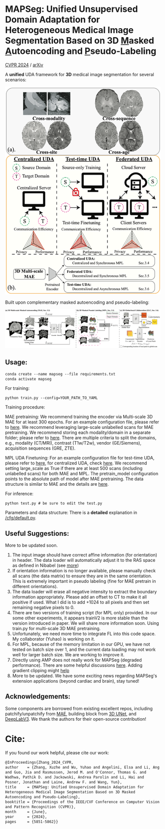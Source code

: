 # MAPSeg: Unified Unsupervised Domain Adaptation for Heterogeneous Medical Image Segmentation Based on 3D <ins>M</ins>asked <ins>A</ins>utoencoding and <ins>P</ins>seudo-Labeling

[CVPR 2024](https://openaccess.thecvf.com/content/CVPR2024/html/Zhang_MAPSeg_Unified_Unsupervised_Domain_Adaptation_for_Heterogeneous_Medical_Image_Segmentation_CVPR_2024_paper.html) / [arXiv](https://arxiv.org/abs/2303.09373)

A **unified** UDA framework for **3D** medical image segmentation for several scenarios: 

![MAPseg can solver various problems in different settings](/figs/overview.png)

Built upon complementary masked autoencoding and pseudo-labeling: 

![Framework](/figs/framework.png)
## Usage: 

    conda create --name mapseg --file requirements.txt
    conda activate mapseg

For training: 
    
    python train.py --config=YOUR_PATH_TO_YAML
Training procedure:
    
MAE pretraining: 
    We recommend training the encoder via Multi-scale 3D MAE for at least 300 epochs. For an example configuration file, please refer to [here](https://github.com/XuzheZ/MAPSeg/blob/main/cfg/example_yaml/brain_mae.yaml). We recommend leveraging large-scale unlabelled scans for MAE pretraining. We recommend storing each modality/domain in a separate folder; please refer to [here](https://github.com/XuzheZ/MAPSeg/blob/main/cfg/default.py#L83). There are multiple criteria to split the domains, e.g., modality (CT/MRI), contrast (T1w/T2w), vendor (GE/Siemens), acquisition sequences (GRE, ZTE). 

MPL UDA Finetuning: 
    For an example configuration file for test-time UDA, please refer to [here](https://github.com/XuzheZ/MAPSeg/blob/main/cfg/example_yaml/X_site_finetune70_testtime.yaml), for centralized UDA, check [here](https://github.com/XuzheZ/MAPSeg/blob/main/cfg/example_yaml/X_site_finetune70.yaml). We recommend setting large_scale as True if there are at least 500 scans (including unlabelled scans) for both MAE and MPL. The pretrain_model configuration points to the absolute path of model after MAE pretraining. The data structure is similar to MAE and the details are [here](https://github.com/XuzheZ/MAPSeg/blob/main/cfg/default.py#L104). 

For inference: 

    python test.py # be sure to edit the test.py 

Parameters and data structure: 
There is a **detailed** explanation in [/cfg/default.py](https://github.com/XuzheZ/MAPSeg/blob/main/cfg/default.py).

## Useful Suggestions:
More to be updated soon. 
1. The input image should have correct affine information (for orientation) in header. The data loader will automatically adjust it to the RAS space as defined in Nibabel (see [more](https://nipy.org/nibabel/coordinate_systems.html))
2. If orientation information is no longer available, please manually check all scans (the data matrix) to ensure they are in the same orientation. This is extremely important in pseudo labeling (fine for MAE pretrain in different orientations). 
3. The data loader will erase all negative intensity to extract the boundary information appropriately. Please add an offset to CT to make it all positive if used. What I did is to add +1024 to all pixels and then set remaining negative pixels to 0.
4. There are two versions of training script (for MPL only) provided. In our some other experiments, it appears trainV2 is more stable than the version introduced in paper. We will share more information soon. Using train.py for multi-scale 3D MAE pretraining.
5. Unfortunately, we need more time to integrate FL into this code space. My collaborator (Yuhao) is working on it. 
6. For MPL, because of the memory limitation in our GPU, we have not tested on batch size over 1, and the current data loading may not work well for larger batch size. We are working to improve it.
7. Directly using AMP does not really work for MAPSeg (degraded performance). There are some helpful discussions [here](https://github.com/facebookresearch/mae/issues/42). Adding gradient clipping might [help](https://github.com/facebookresearch/mae/issues/42#issuecomment-1327427371)
8. More to be updated. We have some exciting news regarding MAPSeg's extension applications (beyond cardiac and brain), stay tuned!

## Acknowledgements: 
Some components are borrowed from existing excellent repos, including patchify/unpatchify from [MAE](https://github.com/facebookresearch/mae), building block from [3D UNet](https://github.com/wolny/pytorch-3dunet), and [DeepLabV3](https://github.com/VainF/DeepLabV3Plus-Pytorch). We thank the authors for their open-source contribution!

# Cite:
If you found our work helpful, please cite our work:

    @InProceedings{Zhang_2024_CVPR,
    author    = {Zhang, Xuzhe and Wu, Yuhao and Angelini, Elsa and Li, Ang and Guo, Jia and Rasmussen, Jerod M. and O'Connor, Thomas G. and Wadhwa, Pathik D. and Jackowski, Andrea Parolin and Li, Hai and Posner, Jonathan and Laine, Andrew F. and Wang, Yun},
    title     = {MAPSeg: Unified Unsupervised Domain Adaptation for Heterogeneous Medical Image Segmentation Based on 3D Masked Autoencoding and Pseudo-Labeling},
    booktitle = {Proceedings of the IEEE/CVF Conference on Computer Vision and Pattern Recognition (CVPR)},
    month     = {June},
    year      = {2024},
    pages     = {5851-5862}}